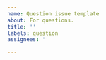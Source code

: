 ```yaml
---
name: Question issue template
about: For questions.
title: ''
labels: question
assignees: ''

---
```



